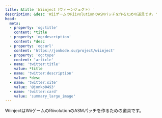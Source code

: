 ```yaml
---
title: &title 'Wiinject（ウィーンジェクト）'
description: &desc 'WiiゲームのRiivolutionのASMパッチを作るための道具です。'
head:
  meta:
  - property: 'og:title'
    content: *title
  - property: 'og:description'
    content: *desc
  - property: 'og:url'
    content: 'https://jonkode.su/project/wiinject'
  - property: 'og:type'
    content: 'article'
  - name: 'twitter:title'
    value: *title
  - name: 'twitter:description'
    value: *desc
  - name: 'twitter:site'
    value: '@jonko0493'
  - name: 'twitter:card'
    value: 'summary_large_image'
---
```


WiinjectはWiiゲームのRiivolutionのASMパッチを作るための道具です。
